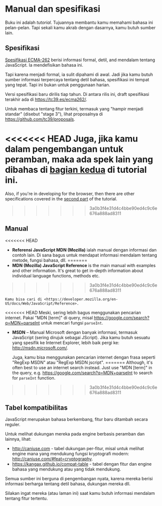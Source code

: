 
# Manual dan spesifikasi

Buku ini adalah *tutorial*. Tujuannya membantu kamu memahami bahasa ini pelan-pelan. Tapi sekali kamu akrab dengan dasarnya, kamu butuh sumber lain.

## Spesifikasi

[Spesifikasi ECMA-262](https://www.ecma-international.org/publications/standards/Ecma-262.htm) berisi informasi formal, detil, and mendalam tentang JavaScript. Ia mendefisikan bahasa ini.

Tapi karena menjadi formal, ia sulit dipahami di awal. Jadi jika kamu butuh sumber informasi terpercaya tentang detil bahasa, spesifikasi ini tempat yang tepat. Tapi ini bukan untuk penggunaan harian.

Versi spesifikasi baru dirilis tiap tahun. Di antara rilis ini, draft spesifikasi terakhir ada di <https://tc39.es/ecma262/>.

Untuk membaca tentang fitur terkini, termasuk yang "hampir menjadi standar" (disebut "stage 3"), lihat proposalnya di <https://github.com/tc39/proposals>.

<<<<<<< HEAD
Juga, jika kamu dalam pengembangan untuk peramban, maka ada spek lain yang dibahas di [bagian kedua](info:browser-environment) di tutorial ini.
=======
Also, if you're in developing for the browser, then there are other specifications covered in the [second part](info:browser-environment) of the tutorial.
>>>>>>> 3a0b3f4e31d4c4bbe90ed4c9c6e676a888ad8311

## Manual

<<<<<<< HEAD
- **Referensi JavaScript MDN (Mozilla)** ialah manual dengan informasi dan contoh lain. Di sana bagus untuk mendapat informasi mendalam tentang metode, fungsi bahasa, dll.
=======
- **MDN (Mozilla) JavaScript Reference** is the main manual with examples and other information. It's great to get in-depth information about individual language functions, methods etc.
>>>>>>> 3a0b3f4e31d4c4bbe90ed4c9c6e676a888ad8311

    Kamu bisa cari di <https://developer.mozilla.org/en-US/docs/Web/JavaScript/Reference>.

<<<<<<< HEAD
    Meski, sering lebih bagus menggunakan pencarian internet. Pakai "MDN [term]" di query, misal <https://google.com/search?q=MDN+parseInt> untuk mencari fungsi `parseInt`.


- **MSDN** – Manual Microsoft dengan banyak informasi, termasuk JavaScript (sering dirujuk sebagai JScript). Jika kamu butuh sesuatu yang spesifik ke Internet Explorer, lebih baik pergi ke: <http://msdn.microsoft.com/>.

    Juga, kamu bisa menggunakan pencarian internet dengan frasa seperti "RegExp MSDN" atau "RegExp MSDN jscript".
=======
Although, it's often best to use an internet search instead. Just use "MDN [term]" in the query, e.g. <https://google.com/search?q=MDN+parseInt> to search for `parseInt` function.
>>>>>>> 3a0b3f4e31d4c4bbe90ed4c9c6e676a888ad8311

## Tabel kompatibilitas

JavaScript merupakan bahasa berkembang, fitur baru ditambah secara reguler.

Untuk melihat dukungan mereka pada engine berbasis peramban dan lainnya, lihat:

- <http://caniuse.com> - tabel dukungan per-fitur, misal untuk melihat engine mana yang mendukung fungsi kryptografi modern: <http://caniuse.com/#feat=cryptography>.
- <https://kangax.github.io/compat-table> - tabel dengan fitur dan engine bahasa yang mendukung atau yang tidak mendukung.

Semua sumber ini berguna di pengembangan nyata, karena mereka berisi informasi berharga tentang detil bahasa, dukungan mereka dll.

Silakan ingat mereka (atau laman ini) saat kamu butuh informasi mendalam tentang fitur tertentu.
